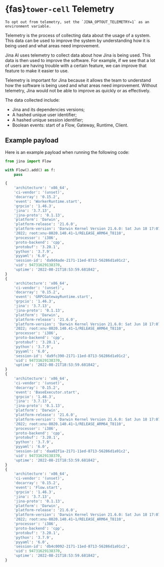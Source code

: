 # {fas}`tower-cell` Telemetry

```{warning}
To opt out from telemetry, set the `JINA_OPTOUT_TELEMETRY=1` as an environment variable.
```

Telemetry is the process of collecting data about the usage of a system. This data can be used to improve the system by understanding how it is being used and what areas need improvement.

Jina AI uses telemetry to collect data about how Jina is being used. This data is then used to improve the software. For example, if we see that a lot of users are having trouble with a certain feature, we can improve that feature to make it easier to use.

Telemetry is important for Jina because it allows the team to understand how the software is being used and what areas need improvement. Without telemetry, Jina would not be able to improve as quickly or as effectively.

The data collected include:

- Jina and its dependencies versions;
- A hashed unique user identifier;
- A hashed unique session identifier;
- Boolean events: start of a Flow, Gateway, Runtime, Client.


## Example payload

Here is an example payload when running the following code:

```python
from jina import Flow

with Flow().add() as f:
    pass
```

```python
{
    'architecture': 'x86_64',
    'ci-vendor': '(unset)',
    'docarray': '0.15.2',
    'event': 'WorkerRuntime.start',
    'grpcio': '1.46.3',
    'jina': '3.7.13',
    'jina-proto': '0.1.13',
    'platform': 'Darwin',
    'platform-release': '21.6.0',
    'platform-version': 'Darwin Kernel Version 21.6.0: Sat Jun 18 17:07:28 PDT '
    '2022; root:xnu-8020.140.41~1/RELEASE_ARM64_T8110',
    'processor': 'i386',
    'proto-backend': 'cpp',
    'protobuf': '3.20.1',
    'python': '3.7.9',
    'pyyaml': '6.0',
    'session-id': 'da9d4ade-2171-11ed-8713-56286d1a91c2',
    'uid': 94731629138370,
    'uptime': '2022-08-21T18:53:59.681842',
}
{
    'architecture': 'x86_64',
    'ci-vendor': '(unset)',
    'docarray': '0.15.2',
    'event': 'GRPCGatewayRuntime.start',
    'grpcio': '1.46.3',
    'jina': '3.7.13',
    'jina-proto': '0.1.13',
    'platform': 'Darwin',
    'platform-release': '21.6.0',
    'platform-version': 'Darwin Kernel Version 21.6.0: Sat Jun 18 17:07:28 PDT '
    '2022; root:xnu-8020.140.41~1/RELEASE_ARM64_T8110',
    'processor': 'i386',
    'proto-backend': 'cpp',
    'protobuf': '3.20.1',
    'python': '3.7.9',
    'pyyaml': '6.0',
    'session-id': 'da9fc390-2171-11ed-8713-56286d1a91c2',
    'uid': 94731629138370,
    'uptime': '2022-08-21T18:53:59.681842',
}
{
    'architecture': 'x86_64',
    'ci-vendor': '(unset)',
    'docarray': '0.15.2',
    'event': 'BaseExecutor.start',
    'grpcio': '1.46.3',
    'jina': '3.7.13',
    'jina-proto': '0.1.13',
    'platform': 'Darwin',
    'platform-release': '21.6.0',
    'platform-version': 'Darwin Kernel Version 21.6.0: Sat Jun 18 17:07:28 PDT '
    '2022; root:xnu-8020.140.41~1/RELEASE_ARM64_T8110',
    'processor': 'i386',
    'proto-backend': 'cpp',
    'protobuf': '3.20.1',
    'python': '3.7.9',
    'pyyaml': '6.0',
    'session-id': 'daa02f1a-2171-11ed-8713-56286d1a91c2',
    'uid': 94731629138370,
    'uptime': '2022-08-21T18:53:59.681842',
}
{
    'architecture': 'x86_64',
    'ci-vendor': '(unset)',
    'docarray': '0.15.2',
    'event': 'Flow.start',
    'grpcio': '1.46.3',
    'jina': '3.7.13',
    'jina-proto': '0.1.13',
    'platform': 'Darwin',
    'platform-release': '21.6.0',
    'platform-version': 'Darwin Kernel Version 21.6.0: Sat Jun 18 17:07:28 PDT '
    '2022; root:xnu-8020.140.41~1/RELEASE_ARM64_T8110',
    'processor': 'i386',
    'proto-backend': 'cpp',
    'protobuf': '3.20.1',
    'python': '3.7.9',
    'pyyaml': '6.0',
    'session-id': 'db4c0092-2171-11ed-8713-56286d1a91c2',
    'uid': 94731629138370,
    'uptime': '2022-08-21T18:53:59.681842',
}
```
